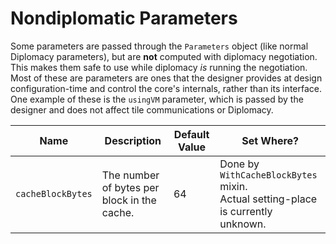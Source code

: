# Nondiplomatic Parameters
Some parameters are passed through the `Parameters` object (like normal Diplomacy parameters), but are **not** computed with diplomacy negotiation.
This makes them safe to use while diplomacy *is* running the negotiation.
Most of these are parameters are ones that the designer provides at design configuration-time and control the core's internals, rather than its interface.
One example of these is the `usingVM` parameter, which is passed by the designer and does not affect tile communications or Diplomacy.

| Name              | Description                                 | Default Value | Set Where?                                                                         |
|-------------------|---------------------------------------------|---------------|------------------------------------------------------------------------------------|
| `cacheBlockBytes` | The number of bytes per block in the cache. | 64            | Done by `WithCacheBlockBytes` mixin.<br>Actual setting-place is currently unknown. |
